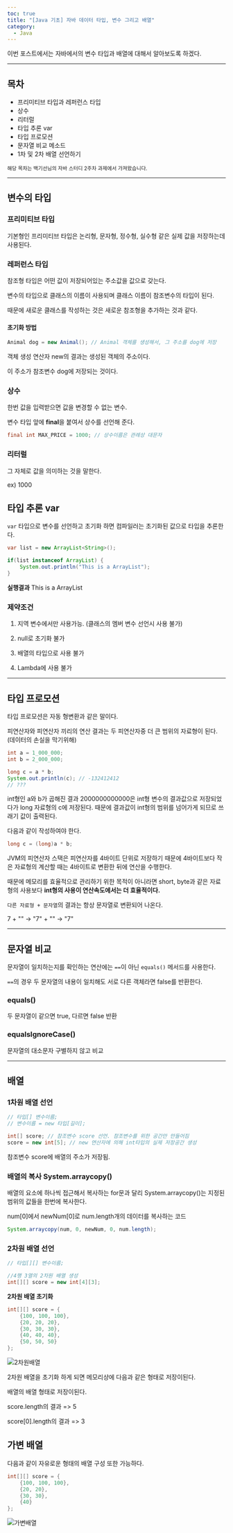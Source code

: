 ```yaml
---
toc: true
title: "[Java 기초] 자바 데이터 타입, 변수 그리고 배열"
category:
  - Java
---
```


이번 포스트에서는 자바에서의 변수 타입과 배열에 대해서 알아보도록 하겠다.

---

## 목차

- 프리미티브 타입과 레퍼런스 타입
- 상수
- 리터럴
- 타입 추론 var
- 타입 프로모션
- 문자열 비교 메소드
- 1차 및 2차 배열 선언하기

<small>해당 목차는 백기선님의 자바 스터디 2주차 과제에서 가져왔습니다.</small>

---

## 변수의 타입

### 프리미티브 타입
기본형인 프리미티브 타입은 논리형, 문자형, 정수형, 실수형 같은 실제 값을 저장하는데 사용된다.

### 레퍼런스 타입
참조형 타입은 어떤 값이 저장되어있는 주소값을 값으로 갖는다.

변수의 타입으로 클래스의 이름이 사용되며 클래스 이름이 참조변수의 타입이 된다.

때문에 새로운 클래스를 작성하는 것은 새로운 참조형을 추가하는 것과 같다.

#### 초기화 방법

```java
Animal dog = new Animal(); // Animal 객체를 생성해서, 그 주소를 dog에 저장
```

객체 생성 연산자 new의 결과는 생성된 객체의 주소이다.

이 주소가 참조변수 dog에 저장되는 것이다.

### 상수
한번 값을 입력받으면 값을 변경할 수 없는 변수.

변수 타입 앞에 **final**을 붙여서 상수를 선언해 준다.

```java
final int MAX_PRICE = 1000; // 상수이름은 관례상 대문자
```

### 리터럴
그 자체로 값을 의미하는 것을 말한다.

ex) 1000



## 타입 추론 var
`var` 타입으로 변수를 선언하고 초기화 하면 컴파일러는 초기화된 값으로 타입을 추론한다.

```java
var list = new ArrayList<String>();

if(list instanceof ArrayList) {
    System.out.println("This is a ArrayList");
}
```

**실행결과**
This is a ArrayList

### 제약조건
1. 지역 변수에서만 사용가능. $($클래스의 멤버 변수 선언시 사용 불가)

2. null로 초기화 불가

3. 배열의 타입으로 사용 불가

4. Lambda에 사용 불가

---

## 타입 프로모션
타입 프로모션은 자동 형변환과 같은 말이다.

피연산자와 피연산자 끼리의 연산 결과는 두 피연산자중 더 큰 범위의 자료형이 된다. $($데이터의 손실을 막기위해)

``` java
int a = 1_000_000;
int b = 2_000_000;

long c = a * b;
System.out.println(c); // -132412412
// ???
```

int형인 a와 b가 곱해진 결과 2000000000000은 int형 변수의 결과값으로 저장되었다가 long 자료형의 c에 저장된다. 때문에 결과값이 int형의 범위를 넘어가게 되므로 쓰래기 값이 출력된다.

다음과 같이 작성하여야 한다.

``` java
long c = (long)a * b;
```


JVM의 피연산자 스택은 피연산자를 4바이트 단위로 저장하기 때문에 4바이트보다 작은 자료형의 계산할 때는 4바이트로 변환한 뒤에 연산을 수행한다. 

때문에 메모리를 효율적으로 관리하기 위한 목적이 아니라면 short, byte과 같은 자료형의 사용보다 **int형의 사용이 연산속도에서는 더 효율적이다.**

`다른 자료형 + 문자열`의 결과는 항상 문자열로 변환되어 나온다.

7 + "" -> "7" + "" -> "7"

---

## 문자열 비교
문자열이 일치하는지를 확인하는 연산에는 `==`이 아닌 `equals()` 메서드를 사용한다.

`==`의 경우 두 문자열의 내용이 일치해도 서로 다른 객체라면 false를 반환한다.

### equals()
두 문자열이 같으면 true, 다르면 false 반환

### equalsIgnoreCase()
문자열의 대소문자 구별하지 않고 비교

---

## 배열

### 1차원 배열 선언

```java
// 타입[] 변수이름;
// 변수이름 = new 타입[길이];

int[] score; // 참조변수 score 선언. 참조변수를 위한 공간만 만들어짐
score = new int[5]; // new 연산자에 의해 int타입의 실제 저장공간 생성
```

참조변수 score에 배열의 주소가 저장됨.

### 배열의 복사 System.arraycopy()
배열의 요소에 하나씩 접근해서 복사하는 for문과 달리 System.arraycopy()는 지정된 범위의 값들을 한번에 복사한다.

num[0]에서 newNum[0]로 num.length개의 데이터를 복사하는 코드 

```java
System.arraycopy(num, 0, newNum, 0, num.length);
```

### 2차원 배열 선언

```java
// 타입[][] 변수이름;

//4행 3열의 2차원 배열 생성
int[][] score = new int[4][3];
```

**2차원 배열 초기화**

```java
int[][] score = {
    {100, 100, 100},
    {20, 20, 20},
    {30, 30, 30},
    {40, 40, 40},
    {50, 50, 50}
};
```

![2차원배열](/assets/images/Back_End/array2.png)

2차원 배열을 초기화 하게 되면 메모리상에 다음과 같은 형태로 저장이된다.

배열의 배열 형태로 저장이된다.

score.length의 결과 => 5

score[0].length의 결과 => 3

## 가변 배열

다음과 같이 자유로운 형태의 배열 구성 또한 가능하다.

```java
int[][] score = {
    {100, 100, 100},
    {20, 20},
    {30, 30},
    {40}
};
```

![가변배열](/assets/images/Back_End/vary2array.png)
